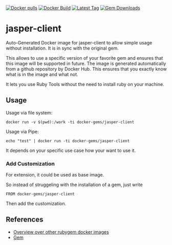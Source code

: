 [![Docker pulls](https://img.shields.io/docker/pulls/rubygem/jasper-client.svg)](https://hub.docker.com/r/rubygem/jasper-client/)
[![Docker Build](https://img.shields.io/docker/automated/rubygem/jasper-client.svg)](https://hub.docker.com/r/rubygem/jasper-client/)
[![Latest Tag](https://img.shields.io/github/tag/docker-rubygem/jasper-client.svg)](https://hub.docker.com/r/rubygem/jasper-client/)
[![Gem Downloads](https://img.shields.io/gem/dt/jasper-client.svg)](https://rubygems.org/gems/jasper-client/)
# jasper-client

Auto-Generated Docker image for jasper-client to allow simple usage without installation.
It is in sync with the original gem.

This allows to use a specific version of your favorite gem and ensures that this image will be supported in future.
The image is generated automatically from a github repository by Docker Hub.
This ensures that you exactly know what is in the image and what not.

It lets you use Ruby Tools without the need to install ruby on your machine.

## Usage

Usage via file system:

`docker run -v $(pwd):/work -ti docker-gems/jasper-client`

Usage via Pipe:

`echo "test" | docker run -ti docker-gems/jasper-client`

It depends on your specific use case how your want to use it.

### Add Customization

For extension, it could be used as base image.

So instead of struggeling with the installation of a gem, just write

`FROM docker-gems/jasper-client`

Then add the customization.

## References

 - [Overview over other rubygem docker images](https://github.com/thinkbot/docker-rubygem)
 - [Gem](https://rubygems.org/gems/jasper-client/)
